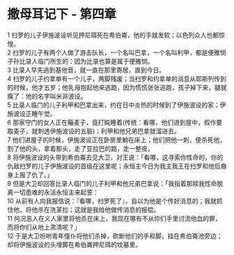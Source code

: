 # 撒母耳记下 - 第四章
  
 1 扫罗的儿子伊施波设听见押尼珥死在希伯崙，他的手就发软；以色列众人也都惊惶。  
 2 扫罗的儿子有两个人做了游击队长，一个名叫巴拿，一个名叫利甲，都是便雅悯子孙比录人临门所生的：因为比录也算是属于便雅悯。  
 3 比录人早先逃到基他音，就一直在那里寄居，直到今日。  
 4 扫罗的儿子约拿单有一个儿子，两脚残废；当扫罗和约拿单的消息从耶斯列传到的时候，他才五岁；他乳母抱起他来逃跑，因为慌慌张张逃跑，孩子掉下来，腿就瘸了：他的名字叫米非波设。  
 5 比录人临门的儿子利甲和巴拿出来，约在日中炎热的时候到了伊施波设的家；伊施波设正睡午觉。  
 6 那家守门的女人正在簸麦子，竟打盹睡着(传统：看哪，他们进到屋中，假作要取麦子，就刺透伊施波设的五脏)；利甲和他兄弟巴拿就溜进去。  
 7 他们进屋子的时候，伊施波设正在卧房里躺在床上；他们把他一刺，便杀死他，割了他的头，拿着那头，走了亚拉巴的路，走一整夜，  
 8 将伊施波设的头带到希伯崙去见大卫，对王说：「看哪，这寻索你性命的，你的仇敌扫罗的儿子伊施波设的首级在这里呢；永恒主今日为我主我王在扫罗和他后裔身上报了仇了。」  
 9 但是大卫却回答比录人临门的儿子利甲和他兄弟巴拿说：「我指着那赎我性命脱离一切患难的永活永恒主来起誓：  
 10 从前有人向我报信说：『看哪，扫罗死了』，自以为他是个传好消息的；我就抓住他，将他杀在洗革拉；这就是我给他做传消息的报偿。  
 11 何况恶人在义人家里将他杀在床上，我现在哪有不从你们手里讨流他血的罪，而将你们从地上肃清呢？」  
 12 于是大卫吩咐青年僮仆将他们杀掉，砍断他们的手和脚，挂在希伯崙池旁边；却将伊施波设的头埋葬在希伯崙押尼珥的坟墓里。